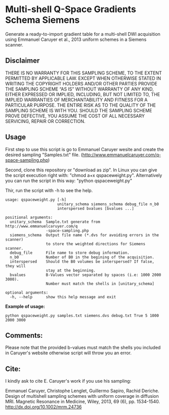 # Multi-shell Q-Space Gradients Schema Siemens

Generate a ready-to-import gradient table for a multi-shell DWI acquisition using Emmanuel Caruyer et al., 2013 uniform schemes in a Siemens scanner.

## Disclaimer
THERE IS NO WARRANTY FOR THIS SAMPLING SCHEME, TO THE EXTENT PERMITTED BY APPLICABLE LAW. EXCEPT WHEN OTHERWISE STATED IN WRITING THE COPYRIGHT HOLDERS AND/OR OTHER PARTIES PROVIDE THE SAMPLING SCHEME “AS IS” WITHOUT WARRANTY OF ANY KIND, EITHER EXPRESSED OR IMPLIED, INCLUDING, BUT NOT LIMITED TO, THE IMPLIED WARRANTIES OF MERCHANTABILITY AND FITNESS FOR A PARTICULAR PURPOSE. THE ENTIRE RISK AS TO THE QUALITY OF THE SAMPLING SCHEME IS WITH YOU. SHOULD THE SAMPLING SCHEME PROVE DEFECTIVE, YOU ASSUME THE COST OF ALL NECESSARY SERVICING, REPAIR OR CORRECTION.

##  Usage

First step to use this script is go to Emmanuel Caruyer wesite and create the desired sampling "Samples.txt" file. (http://www.emmanuelcaruyer.com/q-space-sampling.php)

Second, clone this repository or "download as zip". In Linux you can give the script execution right with: "chmod a+x qspaceweight.py". Alternatively you can run the script in this way: "python qspaceweight.py"

Thir, run the script with -h to see the help. 

```
usage: qspaceweight.py [-h]
                       unitary_schema siemens_schema debug_file n_b0
                       interspersed bvalues [bvalues ...]

positional arguments:
  unitary_schema  Sample.txt generate from http://www.emmanuelcaruyer.com/q
                  -space-sampling.php
  siemens_schema  Output file name (*.dvs for avoiding errors in the scanner)
                  to store the weighted directions for Siemens scanner.
  debug_file      File name to store debug information.
  n_b0            Number of B0 in the begining of the acquisition.
  interspersed    Should the B0 volumes be interspersed? If false, they will
                  stay at the beginning.
  bvalues         B-Values vector separated by spaces (i.e: 1000 2000 3000).
                  Number must match the shells in [unitary_schema]

optional arguments:
  -h, --help      show this help message and exit
```
**Example of usage:**
```shell
python qspaceweight.py samples.txt siemens.dvs debug.txt True 5 1000 2000 3000
```

## Comments:

Please note that the provided b-values must match the shells you included in Caruyer's website otherwise script will throw you an error.

## Cite:

I kindly ask to cite E. Caruyer's work if you use his sampling:

Emmanuel Caruyer, Christophe Lenglet, Guillermo Sapiro, Rachid Deriche. Design of multishell sampling schemes with uniform coverage in diffusion MRI. Magnetic Resonance in Medicine, Wiley, 2013, 69 (6), pp. 1534-1540. <http://dx.doi.org/10.1002/mrm.24736>
